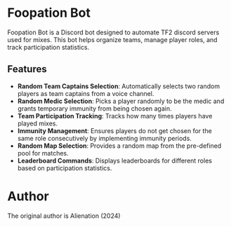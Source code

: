 # Foopation Bot
Foopation Bot is a Discord bot designed to automate TF2 discord servers used for mixes. This bot helps organize teams, manage player roles, and track participation statistics.

## Features
- **Random Team Captains Selection**: Automatically selects two random players as team captains from a voice channel.
- **Random Medic Selection**: Picks a player randomly to be the medic and grants temporary immunity from being chosen again.
- **Team Participation Tracking**: Tracks how many times players have played mixes.
- **Immunity Management**: Ensures players do not get chosen for the same role consecutively by implementing immunity periods.
- **Random Map Selection**: Provides a random map from the pre-defined pool for matches.
- **Leaderboard Commands**: Displays leaderboards for different roles based on participation statistics.

# Author
The original author is Alienation (2024)
